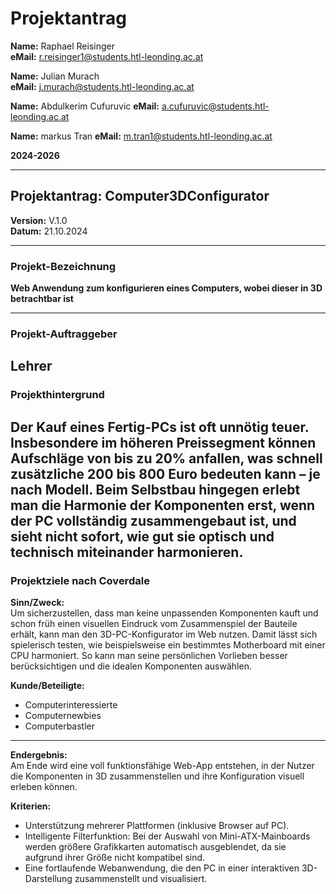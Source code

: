 # Projektantrag

**Name:** Raphael Reisinger  
**eMail:** r.reisinger1@students.htl-leonding.ac.at

**Name:** Julian Murach  
**eMail:** j.murach@students.htl-leonding.ac.at

**Name:** Abdulkerim Cufuruvic
**eMail:** a.cufuruvic@students.htl-leonding.ac.at

**Name:** markus Tran
**eMail:** m.tran1@students.htl-leonding.ac.at  

**2024-2026**

---

## Projektantrag: Computer3DConfigurator
**Version:** V.1.0  
**Datum:** 21.10.2024

---

### Projekt-Bezeichnung
**Web Anwendung zum konfigurieren eines Computers, wobei dieser in 3D betrachtbar ist**

---

### Projekt-Auftraggeber
Lehrer
---

### Projekthintergrund
Der Kauf eines Fertig-PCs ist oft unnötig teuer. Insbesondere im höheren Preissegment können Aufschläge von bis zu 20% anfallen, was schnell zusätzliche 200 bis 800 Euro bedeuten kann – je nach Modell. Beim Selbstbau hingegen erlebt man die Harmonie der Komponenten erst, wenn der PC vollständig zusammengebaut ist, und sieht nicht sofort, wie gut sie optisch und technisch miteinander harmonieren.
---

### Projektziele nach Coverdale

**Sinn/Zweck:**  
Um sicherzustellen, dass man keine unpassenden Komponenten kauft und schon früh einen visuellen Eindruck vom Zusammenspiel der Bauteile erhält, kann man den 3D-PC-Konfigurator im Web nutzen. Damit lässt sich spielerisch testen, wie beispielsweise ein bestimmtes Motherboard mit einer CPU harmoniert. So kann man seine persönlichen Vorlieben besser berücksichtigen und die idealen Komponenten auswählen.

**Kunde/Beteiligte:**  
- Computerinteressierte
- Computernewbies
- Computerbastler

---

**Endergebnis:**  
Am Ende wird eine voll funktionsfähige Web-App entstehen, in der Nutzer die Komponenten in 3D zusammenstellen und ihre Konfiguration visuell erleben können.

**Kriterien:**  
- Unterstützung mehrerer Plattformen (inklusive Browser auf PC).
- Intelligente Filterfunktion: Bei der Auswahl von Mini-ATX-Mainboards werden größere Grafikkarten automatisch ausgeblendet, da sie aufgrund ihrer Größe nicht kompatibel sind.
- Eine fortlaufende Webanwendung, die den PC in einer interaktiven 3D-Darstellung zusammenstellt und visualisiert.
